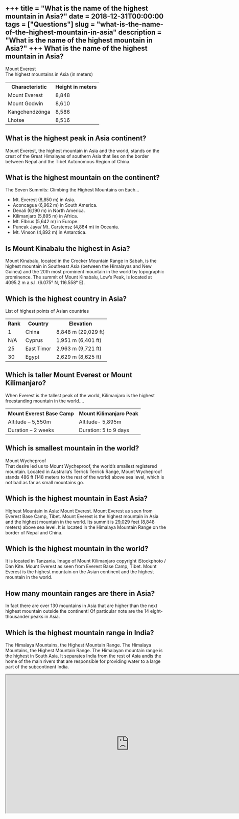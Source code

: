 +++
title = "What is the name of the highest mountain in Asia?"
date = 2018-12-31T00:00:00
tags = ["Questions"]
slug = "what-is-the-name-of-the-highest-mountain-in-asia"
description = "What is the name of the highest mountain in Asia?"
+++
What is the name of the highest mountain in Asia?
-------------------------------------------------

Mount Everest  
The highest mountains in Asia (in meters)

<table><tr><th>Characteristic</th><th>Height in meters</th></tr><tr><td>Mount Everest</td><td>8,848</td></tr><tr><td>Mount Godwin</td><td>8,610</td></tr><tr><td>Kangchendzönga</td><td>8,586</td></tr><tr><td>Lhotse</td><td>8,516</td></tr></table>

What is the highest peak in Asia continent?
-------------------------------------------

Mount Everest, the highest mountain in Asia and the world, stands on the crest of the Great Himalayas of southern Asia that lies on the border between Nepal and the Tibet Autonomous Region of China.

What is the highest mountain on the continent?
----------------------------------------------

The Seven Summits: Climbing the Highest Mountains on Each…

- Mt. Everest (8,850 m) in Asia.
- Aconcagua (6,962 m) in South America.
- Denali (6,190 m) in North America.
- Kilimanjaro (5,895 m) in Africa.
- Mt. Elbrus (5,642 m) in Europe.
- Puncak Jaya/ Mt. Carstensz (4,884 m) in Oceania.
- Mt. Vinson (4,892 m) in Antarctica.

Is Mount Kinabalu the highest in Asia?
--------------------------------------

Mount Kinabalu, located in the Crocker Mountain Range in Sabah, is the highest mountain in Southeast Asia (between the Himalayas and New Guinea) and the 20th most prominent mountain in the world by topographic prominence. The summit of Mount Kinabalu, Low’s Peak, is located at 4095.2 m a.s.l. (6.075° N, 116.558° E).

Which is the highest country in Asia?
-------------------------------------

List of highest points of Asian countries

<table><tr><th>Rank</th><th>Country</th><th>Elevation</th></tr><tr><td>1</td><td>China</td><td>8,848 m (29,029 ft)</td></tr><tr><td>N/A</td><td>Cyprus</td><td>1,951 m (6,401 ft)</td></tr><tr><td>25</td><td>East Timor</td><td>2,963 m (9,721 ft)</td></tr><tr><td>30</td><td>Egypt</td><td>2,629 m (8,625 ft)</td></tr></table>

Which is taller Mount Everest or Mount Kilimanjaro?
---------------------------------------------------

When Everest is the tallest peak of the world, Kilimanjaro is the highest freestanding mountain in the world….

<table><tr><th>Mount Everest Base Camp</th><th>Mount Kilimanjaro Peak</th></tr><tr><td>Altitude – 5,550m</td><td>Altitude- 5,895m</td></tr><tr><td>Duration – 2 weeks</td><td>Duration: 5 to 9 days</td></tr></table>

Which is smallest mountain in the world?
----------------------------------------

Mount Wycheproof  
That desire led us to Mount Wycheproof, the world’s smallest registered mountain. Located in Australia’s Terrick Terrick Range, Mount Wycheproof stands 486 ft (148 meters to the rest of the world) above sea level, which is not bad as far as small mountains go.

Which is the highest mountain in East Asia?
-------------------------------------------

Highest Mountain in Asia: Mount Everest. Mount Everest as seen from Everest Base Camp, Tibet. Mount Everest is the highest mountain in Asia and the highest mountain in the world. Its summit is 29,029 feet (8,848 meters) above sea level. It is located in the Himalaya Mountain Range on the border of Nepal and China.

Which is the highest mountain in the world?
-------------------------------------------

It is located in Tanzania. Image of Mount Kilimanjaro copyright iStockphoto / Dan Kite. Mount Everest as seen from Everest Base Camp, Tibet. Mount Everest is the highest mountain on the Asian continent and the highest mountain in the world.

How many mountain ranges are there in Asia?
-------------------------------------------

In fact there are over 130 mountains in Asia that are higher than the next highest mountain outside the continent! Of particular note are the 14 eight-thousander peaks in Asia.

Which is the highest mountain range in India?
---------------------------------------------

The Himalaya Mountains, the Highest Mountain Range. The Himalaya Mountains, the Highest Mountain Range. The Himalayan mountain range is the highest in South Asia. It separates India from the rest of Asia andis the home of the main rivers that are responsible for providing water to a large part of the subcontinent India.

<iframe allow="accelerometer; autoplay; clipboard-write; encrypted-media; gyroscope; picture-in-picture" allowfullscreen="" class="__youtube_prefs__  epyt-is-override  no-lazyload" data-no-lazy="1" data-origheight="433" data-origwidth="770" data-skipgform_ajax_framebjll="" height="433" id="_ytid_96916" loading="lazy" src="https://www.youtube.com/embed/GZCFW341EBU?enablejsapi=1&autoplay=0&cc_load_policy=0&cc_lang_pref=&iv_load_policy=1&loop=0&modestbranding=0&rel=1&fs=1&playsinline=0&autohide=2&theme=dark&color=red&controls=1&" title="YouTube player" width="770"></iframe>